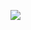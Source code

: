 <!--
id: 46380615204
link: http://tumblr.atmos.org/post/46380615204
slug: 
date: Tue Mar 26 2013 17:41:07 GMT-0700 (PDT)
publish: 2013-03-026
tags: 
title: 
-->


![](http://25.media.tumblr.com/7f10a8a75bcf90ffe43431541abae899/tumblr_mkan8jl7qr1qz4sngo1_400.png)

